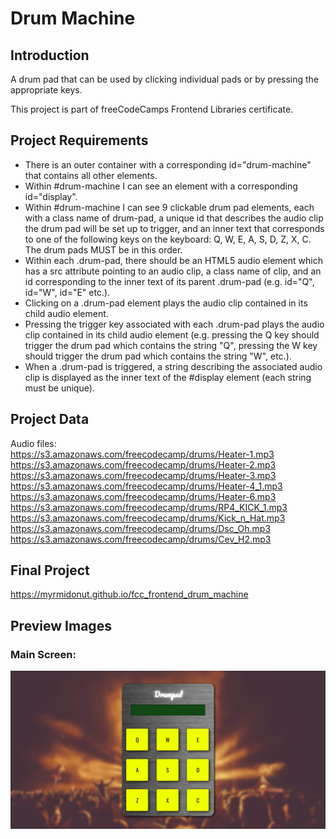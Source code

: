 # Drum Machine

## Introduction
A drum pad that can be used by clicking individual pads or by pressing the appropriate keys.

This project is part of freeCodeCamps Frontend Libraries certificate.

## Project Requirements
* There is an outer container with a corresponding id="drum-machine" that contains all other elements.
* Within #drum-machine I can see an element with a corresponding id="display".
* Within #drum-machine I can see 9 clickable drum pad elements, each with a class name of drum-pad, a unique id that describes the audio clip the drum pad will be set up to trigger, and an inner text that corresponds to one of the following keys on the keyboard: Q, W, E, A, S, D, Z, X, C. The drum pads MUST be in this order.
* Within each .drum-pad, there should be an HTML5 audio element which has a src attribute pointing to an audio clip, a class name of clip, and an id corresponding to the inner text of its parent .drum-pad (e.g. id="Q", id="W", id="E" etc.).
* Clicking on a .drum-pad element plays the audio clip contained in its child audio element.
* Pressing the trigger key associated with each .drum-pad plays the audio clip contained in its child audio element (e.g. pressing the Q key should trigger the drum pad which contains the string "Q", pressing the W key should trigger the drum pad which contains the string "W", etc.).
* When a .drum-pad is triggered, a string describing the associated audio clip is displayed as the inner text of the #display element (each string must be unique).

## Project Data
Audio files:  
https://s3.amazonaws.com/freecodecamp/drums/Heater-1.mp3  
https://s3.amazonaws.com/freecodecamp/drums/Heater-2.mp3  
https://s3.amazonaws.com/freecodecamp/drums/Heater-3.mp3  
https://s3.amazonaws.com/freecodecamp/drums/Heater-4_1.mp3  
https://s3.amazonaws.com/freecodecamp/drums/Heater-6.mp3  
https://s3.amazonaws.com/freecodecamp/drums/RP4_KICK_1.mp3  
https://s3.amazonaws.com/freecodecamp/drums/Kick_n_Hat.mp3  
https://s3.amazonaws.com/freecodecamp/drums/Dsc_Oh.mp3  
https://s3.amazonaws.com/freecodecamp/drums/Cev_H2.mp3

## Final Project
https://myrmidonut.github.io/fcc_frontend_drum_machine

## Preview Images
### Main Screen:
![Drum Machine](readme_images/drum-machine.png)
